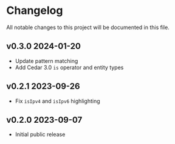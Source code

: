 # Changelog

All notable changes to this project will be documented in this file.

## v0.3.0 2024-01-20

- Update pattern matching
- Add Cedar 3.0 `is` operator and entity types

## v0.2.1 2023-09-26

- Fix `isIpv4` and `isIpv6` highlighting

## v0.2.0 2023-09-07

- Initial public release
